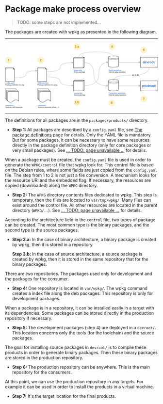 # Package make process overview

> TODO: some steps are not implemented...

The packages are created with wpkg as presented in the following diagram.

---

![Overview diagram](package.make.overview.png)

---

The definitions for all packages are in the `packages/products/` directory.

 - **Step 1:** All packages are described by a `config.yaml` file, see
   [The package definitions](package.def.md) page for details. Only the YAML
   file is mandatory. But for some packages, it can be necessary to have some
   resources directly in the package definition directory (only for core
   packages or very small packages).
   See [... TODO: page unavailable ...](TODO) for details.

When a package must be created, the `config.yaml` file is used in order to
generate the `WPKG/control` file that wpkg look for. This control file is based
on the Debian rules, where some fields are just copied from the `config.yaml`
file.
The step from 1 to 2 is not just a file conversion. A mechanism looks for the
resource URI and the embedded flag. If necessary, the resources are copied
(downloaded) along the `WPKG` directory.

 - **Step 2:** The `WPKG` directory contents files dedicated to wpkg. This step
   is temporary, then the files are located to `var/tmp/wpkg/`. Many files can
   exist around the control file. All other resources are located in the
   parent directory (`WPKG/..`).
   See [... TODO: page unavailable ...](TODO) for details.

According to the architecture field in the `control` file, two types of
package can be created. The most common type is the binary packages, and the
second type is the source packages.

 - **Step 3.a:** In the case of binary architecture, a binary package is created
   by wpkg, then it is stored in a repository.

   **Step 3.b:** In the case of source architecture, a source package is created
   by wpkg, then it is stored in the same repository that for the binary
   packages.

There are two repositories. The packages used only for development and the
packages for the consumer.

 - **Step 4:** One repository is located in `var/wpkg/`. The wpkg command
   creates a index file along the deb packages. This repository is only for
   development packages.

When a package is in a repository, it can be installed easily in a target with
its dependencies.
Some packages can be stored directly in the production repository if necessary.

 - **Step 5:** The development packages (step 4) are deployed in a `devroot/`.
   This location concerns only the tools (for the toolchain) and the source
   packages.

The goal for installing source packages in `devroot/` is to compile these
products in order to generate binary packages. Then these binary packages are
stored in the production repository.

 - **Step 6:** The production repository can be anywhere. This is the main
   repository for the consumers.

At this point, we can use the production repository in any targets. For example
it can be used in order to install the products in a virtual machine.

 - **Step 7:** It's the target location for the final products.
